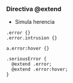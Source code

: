 ### Directiva @extend

- Simula herencia

```
.error {}
.error.intrusion {}

a.error:hover {}

.seriousError {
  @extend .error;
  @extend .error:hover;
}
```
